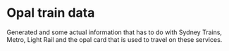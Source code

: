 # Opal train data

Generated and some actual information that has to do with Sydney Trains, Metro, Light Rail and the opal
card that is used to travel on these services.
